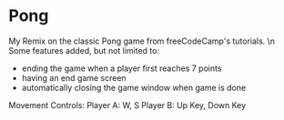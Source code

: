 # Pong
My Remix on the classic Pong game from freeCodeCamp's tutorials. \n
Some features added, but not limited to: 
- ending the game when a player first reaches 7 points
- having an end game screen
- automatically closing the game window when game is done

Movement Controls: 
    Player A: W, S 
    Player B: Up Key, Down Key 